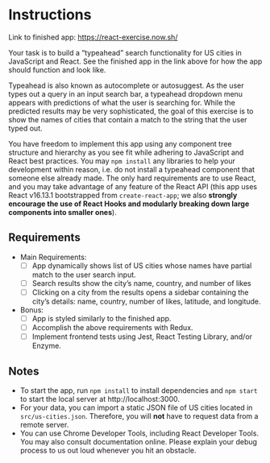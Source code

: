 # Instructions
Link to finished app: https://react-exercise.now.sh/

Your task is to build a “typeahead” search functionality for US cities in JavaScript and React. See the finished app in the link above for how the app should function and look like.

Typeahead is also known as autocomplete or autosuggest. As the user types out a query in an input search bar, a typeahead dropdown menu appears with predictions of what the user is searching for. While the predicted results may be very sophisticated, the goal of this exercise is to show the names of cities that contain a match to the string that the user typed out.

You have freedom to implement this app using any component tree structure and hierarchy as you see fit while adhering to JavaScript and React best practices. You may `npm install` any libraries to help your development within reason, i.e. do not install a typeahead component that someone else already made. The only hard requirements are to use React, and you may take advantage of any feature of the React API (this app uses React v16.13.1 bootstrapped from `create-react-app`; we also **strongly encourage the use of React Hooks and modularly breaking down large components into smaller ones**).

## Requirements
- Main Requirements:
	- [ ] App dynamically shows list of US cities whose names have partial match to the user search input.
	- [ ] Search results show the city’s name, country, and number of likes
	- [ ] Clicking on a city from the results opens a sidebar containing the city’s details: name, country, number of likes, latitude, and longitude.
- Bonus:
	- [ ] 	App is styled similarly to the finished app.
	- [ ] 	Accomplish the above requirements with Redux.
	- [ ] Implement frontend tests using Jest, React Testing Library, and/or Enzyme.

## Notes
- To start the app, run `npm install` to install dependencies and `npm start` to start the local server at http://localhost:3000.
- For your data, you can import a static JSON file of US cities located in `src/us-cities.json`. Therefore, you will **not** have to request data from a remote server.
- You can use Chrome Developer Tools, including React Developer Tools. You may also consult documentation online. Please explain your debug process to us out loud whenever you hit an obstacle.
